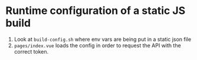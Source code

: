 # Runtime configuration of a static JS build

1. Look at `build-config.sh` where env vars are being put in a static json file
2. `pages/index.vue` loads the config in order to request the API with the correct token.